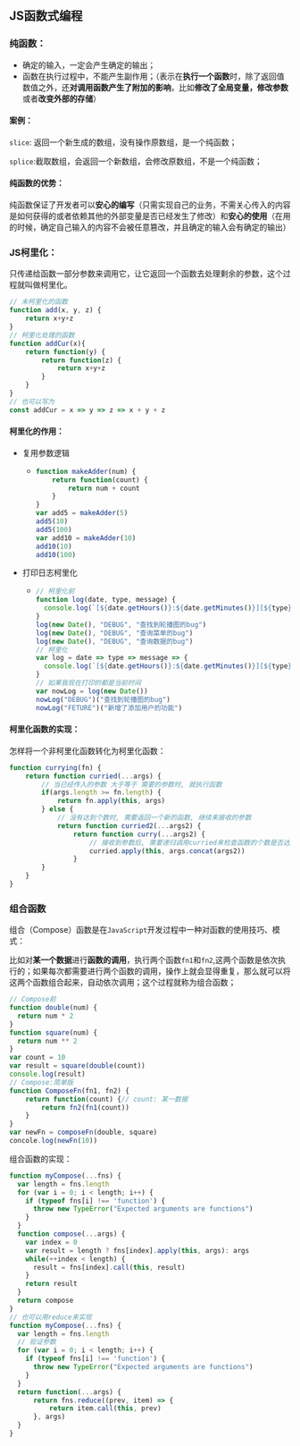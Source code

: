 ## JS函数式编程

### 纯函数：

- 确定的输入，一定会产生确定的输出；
- 函数在执行过程中，不能产生副作用；（表示在**执行一个函数**时，除了返回值数值之外，还**对调用函数产生了附加的影响**，比如**修改了全局变量，修改参数**或者**改变外部的存储**）

#### 案例：

`slice`: 返回一个新生成的数组，没有操作原数组，是一个纯函数；

`splice`:截取数组，会返回一个新数组，会修改原数组，不是一个纯函数；

#### 纯函数的优势：

纯函数保证了开发者可以**安心的编写**（只需实现自己的业务，不需关心传入的内容是如何获得的或者依赖其他的外部变量是否已经发生了修改）和**安心的使用**（在用的时候，确定自己输入的内容不会被任意篡改，并且确定的输入会有确定的输出）

### JS柯里化：

只传递给函数一部分参数来调用它，让它返回一个函数去处理剩余的参数，这个过程就叫做柯里化。

```js
// 未柯里化的函数
function add(x, y, z) {
    return x+y+z
}
// 柯里化处理的函数
function addCur(x){
    return function(y) {
        return function(z) {
            return x+y+z
        }
    }
}
// 也可以写为
const addCur = x => y => z => x + y + z
```

#### 柯里化的作用：

- 复用参数逻辑

  - ```js
    function makeAdder(num) {
        return function(count) {
            return num + count
        }
    }
    var add5 = makeAdder(5)
    add5(10)
    add5(100)
    var add10 = makeAdder(10)
    add10(10)
    add10(100)
    ```

- 打印日志柯里化

  - ```js
    // 柯里化前
    function log(date, type, message) {
      console.log(`[${date.getHours()}:${date.getMinutes()}][${type}]: [${message}]`)
    }
    log(new Date(), "DEBUG", "查找到轮播图的bug")
    log(new Date(), "DEBUG", "查询菜单的bug")
    log(new Date(), "DEBUG", "查询数据的bug")
    // 柯里化
    var log = date => type => message => {
      console.log(`[${date.getHours()}:${date.getMinutes()}][${type}]: [${message}]`)
    }
    // 如果我现在打印的都是当前时间
    var nowLog = log(new Date())
    nowLog("DEBUG")("查找到轮播图的bug")
    nowLog("FETURE")("新增了添加用户的功能")
    ```

#### 柯里化函数的实现：

怎样将一个非柯里化函数转化为柯里化函数：

```js
function currying(fn) {
    return function curried(...args) {
        // 当已经传入的参数 大于等于 需要的参数时, 就执行函数
        if(args.length >= fn.length) {
            return fn.apply(this, args)
        } else {
            // 没有达到个数时, 需要返回一个新的函数, 继续来接收的参数
      		return function curried2(...args2) {
            	return function curry(...args2) {
                	// 接收到参数后, 需要递归调用curried来检查函数的个数是否达到
                	curried.apply(this, args.concat(args2))
            	}
        }
    }
}
```

### 组合函数

组合（Compose）函数是在`JavaScript`开发过程中一种对函数的使用技巧、模式：

比如对**某一个数据**进行**函数的调用**，执行两个函数`fn1`和`fn2`,这两个函数是依次执行的；如果每次都需要进行两个函数的调用，操作上就会显得重复，那么就可以将这两个函数组合起来，自动依次调用；这个过程就称为组合函数；

```js
// Compose前
function double(num) {
  return num * 2
}
function square(num) {
  return num ** 2
}
var count = 10
var result = square(double(count))
console.log(result)
// Compose:简单版
function ComposeFn(fn1, fn2) {
    return function(count) {// count: 某一数据
        return fn2(fn1(count))
    }
}
var newFn = composeFn(double, square)
concole.log(newFn(10))
```

组合函数的实现：

```js
function myCompose(...fns) {
  var length = fns.length
  for (var i = 0; i < length; i++) {
    if (typeof fns[i] !== 'function') {
      throw new TypeError("Expected arguments are functions")
    }
  }
  function compose(...args) {
    var index = 0
    var result = length ? fns[index].apply(this, args): args
    while(++index < length) {
      result = fns[index].call(this, result)
    }
    return result
  }
  return compose
}
// 也可以用reduce来实现
function myCompose(...fns) {
  var length = fns.length
  // 验证参数
  for (var i = 0; i < length; i++) {
    if (typeof fns[i] !== 'function') {
      throw new TypeError("Expected arguments are functions")
    }
  }
  return function(...args) {
      return fns.reduce((prev, item) => {
          return item.call(this, prev)
      }, args)
  }
}
```



